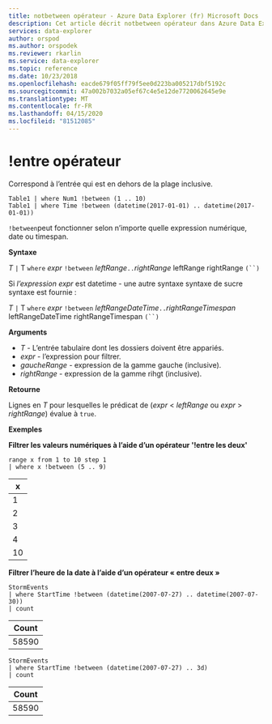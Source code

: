 ```yaml
---
title: notbetween opérateur - Azure Data Explorer (fr) Microsoft Docs
description: Cet article décrit notbetween opérateur dans Azure Data Explorer.
services: data-explorer
author: orspod
ms.author: orspodek
ms.reviewer: rkarlin
ms.service: data-explorer
ms.topic: reference
ms.date: 10/23/2018
ms.openlocfilehash: eacde679f05ff79f5ee0d223ba005217dbf5192c
ms.sourcegitcommit: 47a002b7032a05ef67c4e5e12de7720062645e9e
ms.translationtype: MT
ms.contentlocale: fr-FR
ms.lasthandoff: 04/15/2020
ms.locfileid: "81512085"
---
```

# <a name="between-operator"></a>!entre opérateur

Correspond à l’entrée qui est en dehors de la plage inclusive.

```kusto
Table1 | where Num1 !between (1 .. 10)
Table1 | where Time !between (datetime(2017-01-01) .. datetime(2017-01-01))
```

`!between`peut fonctionner selon n’importe quelle expression numérique, date ou timespan.
 
**Syntaxe**

*T* `|` T `where` *expr* `!between` *leftRange*` .. `*rightRange* leftRange rightRange `(``)`   
 
Si *l’expression expr* est datetime - une autre syntaxe syntaxe de sucre syntaxe est fournie :

*T* `|` T `where` *expr* `!between` *leftRangeDateTime*` .. `*rightRangeTimespan* leftRangeDateTime rightRangeTimespan `(``)`   

**Arguments**

* *T* - L’entrée tabulaire dont les dossiers doivent être appariés.
* *expr* - l’expression pour filtrer.
* *gaucheRange* - expression de la gamme gauche (inclusive).
* *rightRange* - expression de la gamme rihgt (inclusive).

**Retourne**

Lignes en *T* pour lesquelles le prédicat de (*expr* < *leftRange* ou *expr* > *rightRange*) évalue à `true`.

**Exemples**  

**Filtrer les valeurs numériques à l’aide d’un opérateur '!entre les deux'**  

```kusto
range x from 1 to 10 step 1
| where x !between (5 .. 9)
```

|x|
|---|
|1|
|2|
|3|
|4|
|10|

**Filtrer l’heure de la date à l’aide d’un opérateur « entre deux »**  


```kusto
StormEvents
| where StartTime !between (datetime(2007-07-27) .. datetime(2007-07-30))
| count 
```

|Count|
|---|
|58590|


```kusto
StormEvents
| where StartTime !between (datetime(2007-07-27) .. 3d)
| count 
```

|Count|
|---|
|58590|